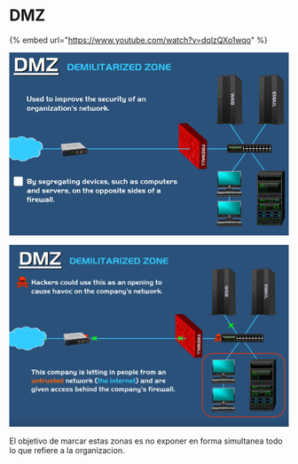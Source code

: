 # DMZ

{% embed url="https://www.youtube.com/watch?v=dqlzQXo1wqo" %}



![](../../.gitbook/assets/imagen%20%28358%29.png)

![](../../.gitbook/assets/imagen%20%28357%29.png)

El objetivo de marcar estas zonas es no exponer en forma simultanea todo lo que refiere a la organizacion.



